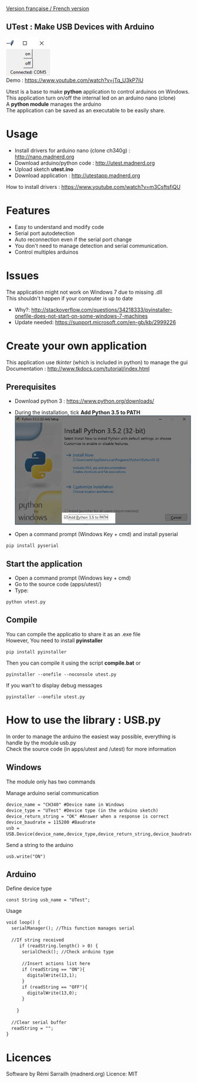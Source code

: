 [Version française / French version](https://github.com/pigetArduino/utest/blob/master/README.fr.MD)

UTest : Make USB Devices with Arduino
-------------------
![UTestpython app](https://github.com/pigetArduino/utest/raw/master/doc/utestapp.png)   
Demo : https://www.youtube.com/watch?v=jTq_U3kP7iU

Utest is a base to make **python** application to control arduinos on Windows.   
This application turn on/off the internal led on an arduino nano (clone)   
A **python module** manages the arduino    
The application can be saved as an executable to be easily share.   

# Usage
* Install drivers for arduino nano (clone ch340g)  : http://nano.madnerd.org
* Download arduino/python code : http://utest.madnerd.org
* Upload sketch **utest.ino**
* Download application : http://utestapp.madnerd.org   

How to install drivers : https://www.youtube.com/watch?v=m3CsftsfiQU

# Features
* Easy to understand and modify code 
* Serial port autodetection
* Auto reconnection even if the serial port change
* You don't need to manage detection and serial communication.
* Control multiples arduinos

# Issues
The application might not work on Windows 7 due to missing .dll   
This shouldn't happen if your computer is up to date
* Why?: http://stackoverflow.com/questions/34218333/pyinstaller-onefile-does-not-start-on-some-windows-7-machines
* Update needed: https://support.microsoft.com/en-gb/kb/2999226

# Create your own application
This application use *tkinter* (which is included in python) to manage the gui    
Documentation : http://www.tkdocs.com/tutorial/index.html

## Prerequisites
* Download python 3 : https://www.python.org/downloads/
* During the installation, tick **Add Python 3.5 to PATH**   
![Python Path](https://github.com/pigetArduino/utest/raw/master/doc/python_install_path.jpg)

* Open a command prompt (Windows Key + cmd) and install pyserial
```
pip install pyserial
```

## Start the application
* Open a command prompt (Windows key + cmd)
* Go to the source code (apps/utest/)
* Type:
```
python utest.py
```

## Compile
You can compile the applicatio to share it as an .exe file    
However, You need to install **pyinstaller**

```
pip install pyinstaller
```
Then you can compile it using the script **compile.bat** or 
```
pyinstaller --onefile --noconsole utest.py 
```
If you wan't to display debug messages
```
pyinstaller --onefile utest.py 
```

# How to use the library : USB.py
In order to manage the arduino the easiest way possible, everything is handle by the module usb.py    
Check the source code (in apps/utest and /utest) for more information

## Windows
The module only has two commands

Manage arduino serial communication
```
device_name = "CH340" #Device name in Windows
device_type = "UTest" #Device type (in the arduino sketch)
device_return_string = "OK" #Answer when a response is correct
device_baudrate = 115200 #Baudrate
usb = USB.Device(device_name,device_type,device_return_string,device_baudrate)
```

Send a string to the arduino
```
usb.write("ON")
```

## Arduino
Define device type
```
const String usb_name = "UTest";
```

Usage
```
void loop() {
  serialManager(); //This function manages serial

  //If string received
     if (readString.length() > 0) {
      serialCheck(); //Check arduino type

      //Insert actions list here
      if (readString == "ON"){
        digitalWrite(13,1);
      }
      if (readString == "OFF"){
        digitalWrite(13,0);
      }
      
    }

  //Clear serial buffer
  readString = "";
}
```

# Licences
Software by Rémi Sarrailh (madnerd.org)
Licence: MIT
